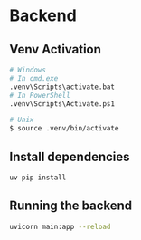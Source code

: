 # Backend

## Venv Activation

```bash
# Windows
# In cmd.exe
.venv\Scripts\activate.bat
# In PowerShell
.venv\Scripts\Activate.ps1

# Unix
$ source .venv/bin/activate
```

## Install dependencies

```bash
uv pip install
```

## Running the backend

```bash
uvicorn main:app --reload
```
